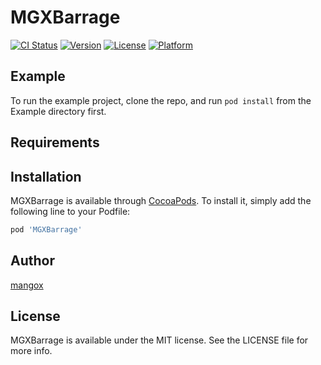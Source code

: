 # MGXBarrage

[![CI Status](https://img.shields.io/travis/329735967@qq.com/MGXBarrage.svg?style=flat)](https://travis-ci.org/329735967@qq.com/MGXBarrage)
[![Version](https://img.shields.io/cocoapods/v/MGXBarrage.svg?style=flat)](https://cocoapods.org/pods/MGXBarrage)
[![License](https://img.shields.io/cocoapods/l/MGXBarrage.svg?style=flat)](https://cocoapods.org/pods/MGXBarrage)
[![Platform](https://img.shields.io/cocoapods/p/MGXBarrage.svg?style=flat)](https://cocoapods.org/pods/MGXBarrage)

## Example

To run the example project, clone the repo, and run `pod install` from the Example directory first.

## Requirements

## Installation

MGXBarrage is available through [CocoaPods](https://cocoapods.org). To install
it, simply add the following line to your Podfile:

```ruby
pod 'MGXBarrage'
```

## Author

[mangox](www.devzhang.cn)

## License

MGXBarrage is available under the MIT license. See the LICENSE file for more info.
